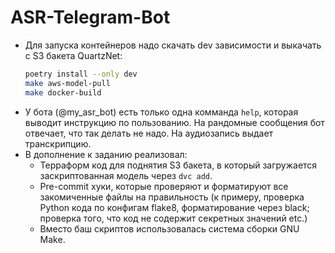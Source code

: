 # ASR-Telegram-Bot
* Для запуска контейнеров надо скачать dev зависимости и выкачать с S3 бакета QuartzNet: 
  ```bash
  poetry install --only dev
  make aws-model-pull
  make docker-build
  ```
* У бота (@my_asr_bot) есть только одна комманда `help`, которая выводит инструкцию по пользованию. На рандомные сообщения бот отвечает, что так делать не надо. На аудиозапись выдает транскрипцию.
* В дополнение к заданию реализовал:
  * Терраформ код для поднятия S3 бакета, в который загружается заскриптованная модель через `dvc add`. 
  * Pre-commit хуки, которые проверяют и форматируют все закомиченные файлы на правильность (к примеру, проверка Python кода по конфигам flake8, форматирование через black; проверка того, что код не содержит секретных значений etc.)
  * Вместо баш скриптов использовалась система сборки GNU Make.

